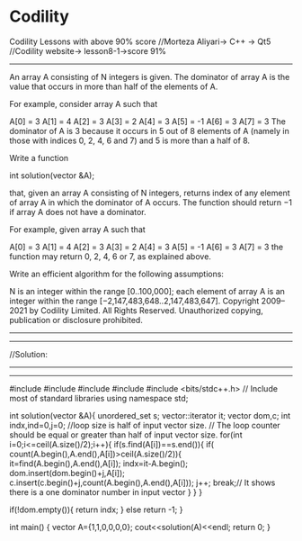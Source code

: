 # Codility
Codility Lessons with above 90% score
//Morteza Aliyari-> C++ -> Qt5
//Codility website-> lesson8-1->score 91%
**************************************************************************************************************
An array A consisting of N integers is given. The dominator of array A is the value that occurs in more than half of the elements of A.

For example, consider array A such that

 A[0] = 3    A[1] = 4    A[2] =  3
 A[3] = 2    A[4] = 3    A[5] = -1
 A[6] = 3    A[7] = 3
The dominator of A is 3 because it occurs in 5 out of 8 elements of A (namely in those with indices 0, 2, 4, 6 and 7) and 5 is more than a half of 8.

Write a function

int solution(vector<int> &A);

that, given an array A consisting of N integers, returns index of any element of array A in which the dominator of A occurs. The function should return −1 if array A does not have a dominator.

For example, given array A such that

 A[0] = 3    A[1] = 4    A[2] =  3
 A[3] = 2    A[4] = 3    A[5] = -1
 A[6] = 3    A[7] = 3
the function may return 0, 2, 4, 6 or 7, as explained above.

Write an efficient algorithm for the following assumptions:

N is an integer within the range [0..100,000];
each element of array A is an integer within the range [−2,147,483,648..2,147,483,647].
Copyright 2009–2021 by Codility Limited. All Rights Reserved. Unauthorized copying, publication or disclosure prohibited.
***************************************************************************
********************
//Solution:
********************
***************************************************************************
#include<iostream>
#include<vector>
#include<algorithm>
#include<map>
#include <bits/stdc++.h> // Include most of standard libraries 
using namespace std;

int  solution(vector<int> &A){
unordered_set<int> s;
vector<int>::iterator it;
vector<int> dom,c;
int indx,ind=0,j=0;
//loop size is half of input vector size.
// The loop counter should be equal or greater than half of input vector size.
for(int i=0;i<=ceil(A.size()/2);i++){
    if(s.find(A[i])==s.end()){
        if( count(A.begin(),A.end(),A[i])>ceil(A.size()/2)){
        it=find(A.begin(),A.end(),A[i]);
        indx=it-A.begin();
        dom.insert(dom.begin()+j,A[i]);
        c.insert(c.begin()+j,count(A.begin(),A.end(),A[i]));
        j++;
        break;// It shows there is a one dominator number in input vector
       }
    }
}

if(!dom.empty()){
    return indx;
}
else
    return -1;
}

int main()
{
    vector <int> A={1,1,0,0,0,0};
   cout<<solution(A)<<endl;
   return 0;
}
